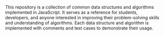 This repository is a collection of common data structures and algorithms implemented in JavaScript. 
It serves as a reference for students, developers, and anyone interested in improving their problem-solving skills and understanding of algorithms. 
Each data structure and algorithm is implemented with comments and test cases to demonstrate their usage.
